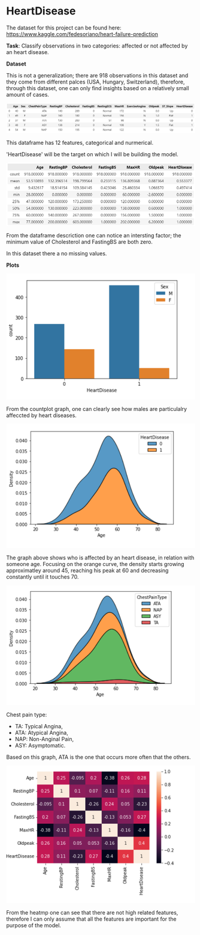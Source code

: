 # HeartDisease

The dataset for this project can be found here:
  https://www.kaggle.com/fedesoriano/heart-failure-prediction
  
**Task**: Classify observations in two categories: affected or not affected by an heart disease.

**Dataset**

This is not a generalization; there are 918 observations in this dataset and they come from different palces (USA, Hungary, Switzerland),
therefore, through this dataset, one can only find insights based on a relatively small amount of cases.

![alt text](https://github.com/Este-code/HeartDisease/blob/main/images/image_1.png)

This dataframe has 12 features, categorical and nurmerical.

'HeartDisease' will be the target on which I will be building the model.

![alt text](https://github.com/Este-code/HeartDisease/blob/main/images/Image_2.png)

From the dataframe descriction one can notice an intersting factor; the minimum value of Cholesterol and FastingBS are both zero.

In this dataset there a no missing values.

**Plots**

![alt text](https://github.com/Este-code/HeartDisease/blob/main/images/Plot_1.png)

From the countplot graph, one can clearly see how males are particulalry affeccted by heart diseases.

![alt text](https://github.com/Este-code/HeartDisease/blob/main/images/Plot_2.png)

The graph above shows who is affected by an heart disease, in relation with someone age.
Focusing on the orange curve, the density starts growing approximatley around 45, reaching his peak at 60 and decreasing constantly until it touches 70.

![alt text](https://github.com/Este-code/HeartDisease/blob/main/images/Plot_3.png)

Chest pain type:
- TA: Typical Angina, 
- ATA: Atypical Angina, 
- NAP: Non-Anginal Pain, 
- ASY: Asymptomatic.

Based on this graph, ATA is the one that occurs more often that the others.

![alt text](https://github.com/Este-code/HeartDisease/blob/main/images/heatmap.png)

From the heatmp one can see that there are not high related features, therefore I can only assume that all the features are important for the purpose of the model.


